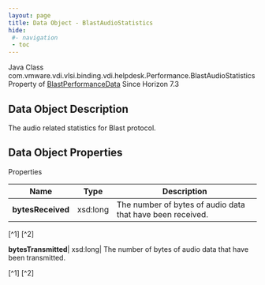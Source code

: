 ```yaml
---
layout: page
title: Data Object - BlastAudioStatistics
hide:
 #- navigation
 - toc
---
```






Java Class
    com.vmware.vdi.vlsi.binding.vdi.helpdesk.Performance.BlastAudioStatistics
Property of
     [BlastPerformanceData](vdi.helpdesk.Performance.BlastPerformanceData.md#field_detail)
Since 
    Horizon 7.3

## Data Object Description 

The audio related statistics for Blast protocol. 

## Data Object Properties

Properties

Name |  Type |  Description   
---|---|---  
**bytesReceived**|  xsd:long|  The number of bytes of audio data that have been received.   


[^1]
[^2]

  
**bytesTransmitted**|  xsd:long|  The number of bytes of audio data that have been transmitted.   


[^1]
[^2]

  
  

  


